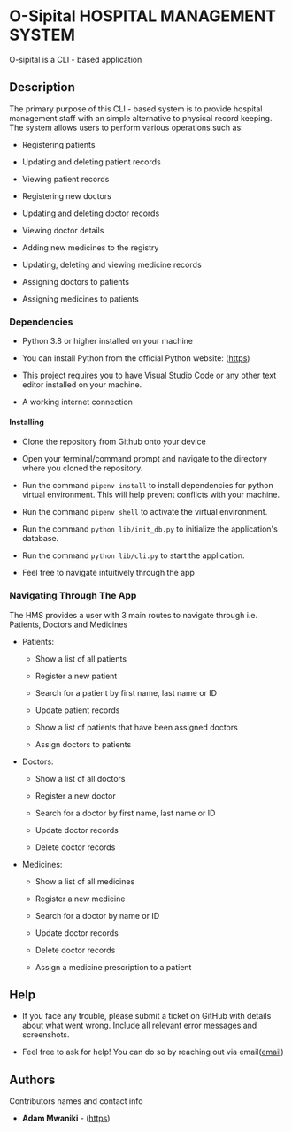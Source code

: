 # O-Sipital HOSPITAL MANAGEMENT SYSTEM

O-sipital is a CLI - based application

## Description

The primary purpose of this CLI - based system is to provide hospital management staff with an simple alternative to physical record keeping.
The system allows users to perform various operations such as:

- Registering patients

- Updating and deleting patient records

- Viewing patient records

- Registering new doctors

- Updating and deleting doctor records

- Viewing doctor details

- Adding new medicines to the registry

- Updating, deleting and viewing medicine records

- Assigning doctors to patients

- Assigning medicines to patients

### Dependencies

- Python 3.8 or higher installed on your machine

- You can install Python from the official Python website: ([https](https://www.python.org/downloads/))

- This project requires you to have Visual Studio Code or any other text editor installed on your machine.

- A working internet connection

#### Installing

- Clone the repository from Github onto your device

- Open your terminal/command prompt and navigate to the directory where you cloned the repository.

- Run the command `pipenv install` to install dependencies for python virtual environment. This will help prevent conflicts with your machine.

- Run the command `pipenv shell` to activate the virtual environment.

- Run the command `python lib/init_db.py` to initialize the application's database.

- Run the command `python lib/cli.py` to start the application.

- Feel free to navigate intuitively through the app

### Navigating Through The App

The HMS provides a user with 3 main routes to navigate through i.e. Patients, Doctors and Medicines

* Patients:

    * Show a list of all patients
     
    * Register a new patient
     
    * Search for a patient by first name, last name or ID
     
    * Update patient records
     
    * Show a list of patients that have been assigned doctors
     
    * Assign doctors to patients

* Doctors:
    * Show a list of all doctors
     
    * Register a new doctor
     
    * Search for a doctor by first name, last name or ID
     
    * Update doctor records
     
    * Delete doctor records

* Medicines:
    * Show a list of all medicines
     
    * Register a new medicine
     
    * Search for a doctor by name or ID
     
    * Update doctor records
     
    * Delete doctor records

    * Assign a medicine prescription to a patient


## Help

* If you face any trouble, please submit a ticket on GitHub with details about what went wrong. Include all relevant error messages and screenshots.

* Feel free to ask for help! You can do so by reaching out via email([email](adamndegwa@protonmail.com))


## Authors

Contributors names and contact info

* **Adam Mwaniki** - ([https](https://github.com/adammwaniki))
